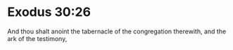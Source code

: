 # Exodus 30:26

And thou shalt anoint the tabernacle of the congregation therewith, and the ark of the testimony,